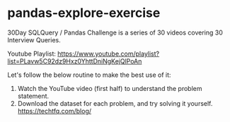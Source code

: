 # pandas-explore-exercise


30Day SQLQuery / Pandas  Challenge is a series of 30 videos covering 30 Interview Queries.

Youtube Playlist:
https://www.youtube.com/playlist?list=PLavw5C92dz9Hxz0YhttDniNgKejQlPoAn

Let's follow the below routine to make the best use of it:
1. Watch the YouTube video (first half) to understand the problem statement.
2. Download the dataset for each problem, and try solving it yourself.
   https://techtfq.com/blog/
